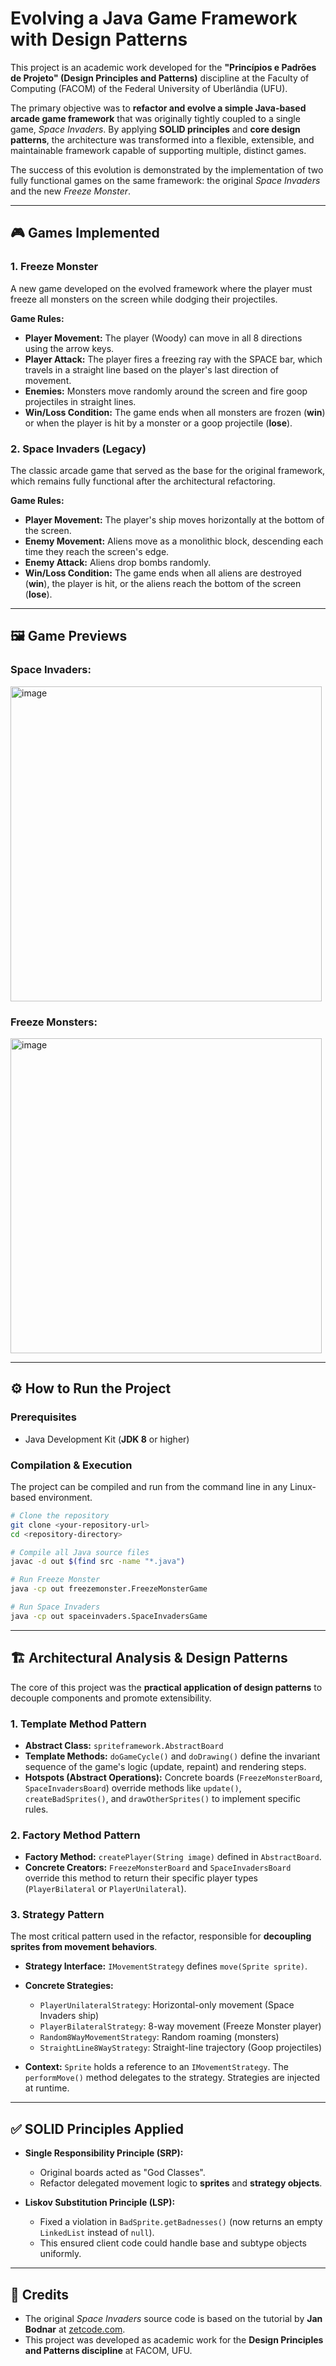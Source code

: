 # Evolving a Java Game Framework with Design Patterns

This project is an academic work developed for the **"Princípios e Padrões de Projeto" (Design Principles and Patterns)** discipline at the Faculty of Computing (FACOM) of the Federal University of Uberlândia (UFU).

The primary objective was to **refactor and evolve a simple Java-based arcade game framework** that was originally tightly coupled to a single game, *Space Invaders*. By applying **SOLID principles** and **core design patterns**, the architecture was transformed into a flexible, extensible, and maintainable framework capable of supporting multiple, distinct games.

The success of this evolution is demonstrated by the implementation of two fully functional games on the same framework: the original *Space Invaders* and the new *Freeze Monster*.

---

## 🎮 Games Implemented

### 1. Freeze Monster

A new game developed on the evolved framework where the player must freeze all monsters on the screen while dodging their projectiles.

**Game Rules:**

* **Player Movement:** The player (Woody) can move in all 8 directions using the arrow keys.
* **Player Attack:** The player fires a freezing ray with the SPACE bar, which travels in a straight line based on the player's last direction of movement.
* **Enemies:** Monsters move randomly around the screen and fire goop projectiles in straight lines.
* **Win/Loss Condition:** The game ends when all monsters are frozen (**win**) or when the player is hit by a monster or a goop projectile (**lose**).

### 2. Space Invaders (Legacy)

The classic arcade game that served as the base for the original framework, which remains fully functional after the architectural refactoring.

**Game Rules:**

* **Player Movement:** The player's ship moves horizontally at the bottom of the screen.
* **Enemy Movement:** Aliens move as a monolithic block, descending each time they reach the screen's edge.
* **Enemy Attack:** Aliens drop bombs randomly.
* **Win/Loss Condition:** The game ends when all aliens are destroyed (**win**), the player is hit, or the aliens reach the bottom of the screen (**lose**).

---

## 🖼️ Game Previews
### Space Invaders:

<img width="498" height="504" alt="image" src="https://github.com/user-attachments/assets/09f4da78-eb02-4d0f-ae13-ce3eee7e4b3c" /> <br>
### Freeze Monsters:
<img width="498" height="504" alt="image" src="https://github.com/user-attachments/assets/683c28d5-de80-433d-9378-058cd7eadb83" />


---

## ⚙️ How to Run the Project

### Prerequisites

* Java Development Kit (**JDK 8** or higher)

### Compilation & Execution

The project can be compiled and run from the command line in any Linux-based environment.

```bash
# Clone the repository
git clone <your-repository-url>
cd <repository-directory>

# Compile all Java source files
javac -d out $(find src -name "*.java")

# Run Freeze Monster
java -cp out freezemonster.FreezeMonsterGame

# Run Space Invaders
java -cp out spaceinvaders.SpaceInvadersGame
```

---

## 🏗️ Architectural Analysis & Design Patterns

The core of this project was the **practical application of design patterns** to decouple components and promote extensibility.

### 1. Template Method Pattern

* **Abstract Class:** `spriteframework.AbstractBoard`
* **Template Methods:** `doGameCycle()` and `doDrawing()` define the invariant sequence of the game's logic (update, repaint) and rendering steps.
* **Hotspots (Abstract Operations):** Concrete boards (`FreezeMonsterBoard`, `SpaceInvadersBoard`) override methods like `update()`, `createBadSprites()`, and `drawOtherSprites()` to implement specific rules.

### 2. Factory Method Pattern

* **Factory Method:** `createPlayer(String image)` defined in `AbstractBoard`.
* **Concrete Creators:** `FreezeMonsterBoard` and `SpaceInvadersBoard` override this method to return their specific player types (`PlayerBilateral` or `PlayerUnilateral`).

### 3. Strategy Pattern

The most critical pattern used in the refactor, responsible for **decoupling sprites from movement behaviors**.

* **Strategy Interface:** `IMovementStrategy` defines `move(Sprite sprite)`.
* **Concrete Strategies:**

  * `PlayerUnilateralStrategy`: Horizontal-only movement (Space Invaders ship)
  * `PlayerBilateralStrategy`: 8-way movement (Freeze Monster player)
  * `Random8WayMovementStrategy`: Random roaming (monsters)
  * `StraightLine8WayStrategy`: Straight-line trajectory (Goop projectiles)
* **Context:** `Sprite` holds a reference to an `IMovementStrategy`. The `performMove()` method delegates to the strategy. Strategies are injected at runtime.

---

## ✅ SOLID Principles Applied

* **Single Responsibility Principle (SRP):**

  * Original boards acted as "God Classes".
  * Refactor delegated movement logic to **sprites** and **strategy objects**.

* **Liskov Substitution Principle (LSP):**

  * Fixed a violation in `BadSprite.getBadnesses()` (now returns an empty `LinkedList` instead of `null`).
  * This ensured client code could handle base and subtype objects uniformly.

---

## 🙌 Credits

* The original *Space Invaders* source code is based on the tutorial by **Jan Bodnar** at [zetcode.com](https://zetcode.com).
* This project was developed as academic work for the **Design Principles and Patterns discipline** at FACOM, UFU.
